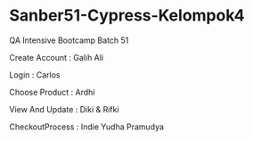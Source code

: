 # Sanber51-Cypress-Kelompok4


QA Intensive Bootcamp Batch 51

Create Account : Galih Ali

Login : Carlos

Choose Product : Ardhi

View And Update : Diki & Rifki

CheckoutProcess : Indie Yudha Pramudya

